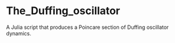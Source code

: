 # The_Duffing_oscillator
A Julia script that produces a Poincare section of Duffing oscillator dynamics.
